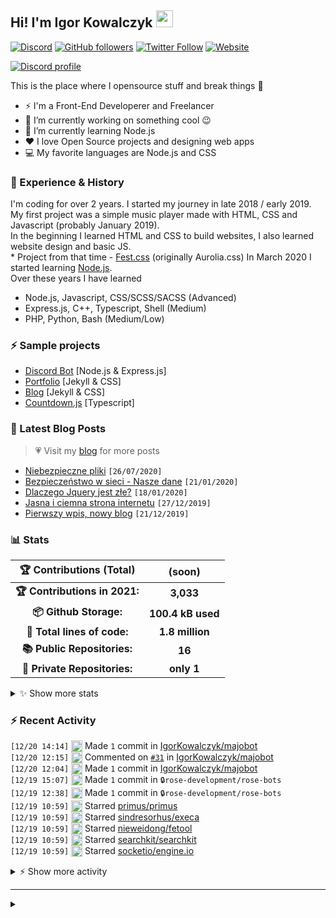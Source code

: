 <!-- ## Hi! I'm Igor Kowalczyk 🖐️ -->
## Hi! I'm Igor Kowalczyk <img src="https://raw.githubusercontent.com/igorkowalczyk/igorkowalczyk/master/src/images/wave.gif" width="27px">
[![Discord](https://img.shields.io/discord/666599184844980224?color=333&label=Chat&logo=discord&logoColor=fff&style=flat-square)](https://discord.gg/bVNNHuQ)
[![GitHub followers](https://img.shields.io/github/followers/igorkowalczyk?color=333&label=Follow&logo=github&logoColor=fff&style=flat-square)](https://github.com/IgorKowalczyk?tab=followers)
[![Twitter Follow](https://img.shields.io/twitter/follow/majonezexe?color=333&label=Follow&logo=twitter&logoColor=fff&style=flat-square)](https://twitter.com/majonezexe)
[![Website](https://img.shields.io/website?down_color=333&down_message=off&label=Website&logo=firefox&logoColor=fff&style=flat-square&up_color=333&up_message=up&url=https%3A%2F%2Figorkowalczyk.github.io)](https://igorkowalczyk.github.io)

[![Discord profile](https://discord.c99.nl/widget/theme-3/544164729354977282.png)](https://discord.com/users/544164729354977282)

This is the place where I opensource stuff and break things :rofl:

- ⚡  I'm a Front-End Developerer and Freelancer
- 🔭 I’m currently working on something cool :wink:
- 🌱 I’m currently learning Node.js
- ❤️ I love Open Source projects and designing web apps
- 💻 My favorite languages are Node.js and CSS

### 💪 Experience & History
I'm coding for over 2 years. I started my journey in late 2018 / early 2019.<br>
My first project was a simple music player made with HTML, CSS and Javascript (probably January 2019).<br>
In the beginning I learned HTML and CSS to build websites, I also learned website design and basic JS.<br>
\* Project from that time - [Fest.css](https://github.com/igorkowalczyk/fest) (originally Aurolia.css)
In March 2020 I started learning [Node.js](https://nodejs.org).<br>
Over these years I have learned
 * Node.js, Javascript, CSS/SCSS/SACSS (Advanced)
 * Express.js, C++, Typescript, Shell (Medium)
 * PHP, Python, Bash (Medium/Low)

### ⚡ Sample projects

* [Discord Bot](https://github.com/igorkowalczyk/majobot) [Node.js & Express.js]
* [Portfolio](https://igorkowalczyk.github.io) [Jekyll & CSS] 
* [Blog](https://igorkowalczyk.github.io/blog) [Jekyll & CSS] 
* [Countdown.js](https://igorkowalczyk.github.io/countdown) [Typescript] 

### 📕 Latest Blog Posts
> 💗 Visit my [blog](https://igorkowalczyk.github.io/blog) for more posts
<!-- START_SECTION:feed -->
   - [Niebezpieczne pliki](https://igorkowalczyk.github.io/blog/internet/2020/07/27/Niebezpieczne-pliki) `[26/07/2020]`
- [Bezpieczeństwo w sieci - Nasze dane](https://igorkowalczyk.github.io/blog/internet/2020/01/22/Bezpiecze%C5%84stwo-w-sieci-nasze-dane) `[21/01/2020]`
- [Dlaczego Jquery jest złe?](https://igorkowalczyk.github.io/blog/internet/programowanie/javascript/2020/01/19/Dlaczego-Jquery-jest-z%C5%82e) `[18/01/2020]`
- [Jasna i ciemna strona internetu](https://igorkowalczyk.github.io/blog/internet/2019/12/28/Jasna-i-ciemna-strona-internetu) `[27/12/2019]`
- [Pierwszy wpis, nowy blog](https://igorkowalczyk.github.io/blog/offtop/2019/12/22/Pierwszy-wpis,-nowy-blog) `[21/12/2019]`
<!-- Posts last updated on Mon Dec 20 2021 16:58:27 GMT+0000 (Coordinated Universal Time) -->
   <!-- END_SECTION:feed -->

### 📊 Stats

<!--START_SECTION:waka-->
 | 🏆 Contributions (Total) | (soon) |
|:-:|:-:|
| **🏆 Contributions in 2021:** | **3,033**|
| **📦 Github Storage:** | **100.4 kB used**|
| **📝 Total lines of code:** | **1.8 million**|
| **📚 Public Repositories:** | **16** |
| **🔑 Private Repositories:** | **only 1** |
<details><summary>✨ Show more stats</summary>

#### 🌞 I work most during day 

```text
🌞 Morning    157 commits    ███░░░░░░░░░░░░░░░░░░░░░░   14.84% 
🌆 Daytime    520 commits    ████████████░░░░░░░░░░░░░   49.15% 
🌃 Evening    368 commits    ████████░░░░░░░░░░░░░░░░░   34.78% 
🌙 Night      13 commits     ░░░░░░░░░░░░░░░░░░░░░░░░░   1.23%
```
#### 📅 I'm most productive on Wednesday 

```text
Monday       144 commits    ███░░░░░░░░░░░░░░░░░░░░░░   13.61% 
Tuesday      186 commits    ████░░░░░░░░░░░░░░░░░░░░░   17.58% 
Wednesday    199 commits    ████░░░░░░░░░░░░░░░░░░░░░   18.81% 
Thursday     133 commits    ███░░░░░░░░░░░░░░░░░░░░░░   12.57% 
Friday       142 commits    ███░░░░░░░░░░░░░░░░░░░░░░   13.42% 
Saturday     159 commits    ███░░░░░░░░░░░░░░░░░░░░░░   15.03% 
Sunday       95 commits     ██░░░░░░░░░░░░░░░░░░░░░░░   8.98%
```


#### 📊 Weekly work stats 

```text
💬 Programming Languages: 
JavaScript               3 hrs 22 mins       ███████████████████████░░   94.95% 
JSON                     4 mins              ░░░░░░░░░░░░░░░░░░░░░░░░░   1.92% 
Bash                     2 mins              ░░░░░░░░░░░░░░░░░░░░░░░░░   1.35% 
Markdown                 2 mins              ░░░░░░░░░░░░░░░░░░░░░░░░░   1.22% 
Other                    0 secs              ░░░░░░░░░░░░░░░░░░░░░░░░░   0.39%

💻 Operating System: 
Linux                    3 hrs 32 mins       █████████████████████████   100.0%
```

</details>

<!-- Wakatime stats generated at 2021-12-20 16:25:47.575055 -->
<!--END_SECTION:waka-->

### :zap: Recent Activity
<!--START_SECTION:activity-->
`[12/20 14:14]` <a href="https://github.com/igorkowalczyk" title="📝"><img alt="📝" src="https://github.com/igorkowalczykbot/github-activity/raw/master/icons/commit.png" align="top" height="18"></a> Made `1` commit in [IgorKowalczyk/majobot](https://github.com/IgorKowalczyk/majobot)  
`[12/20 12:15]` <a href="https://github.com/igorkowalczyk" title="🗣"><img alt="🗣" src="https://github.com/igorkowalczykbot/github-activity/raw/master/icons/comment.png" align="top" height="18"></a> Commented on [`#31`](https://github.com//IgorKowalczyk/majobot/issues/31 'how to setup database') in [IgorKowalczyk/majobot](https://github.com/IgorKowalczyk/majobot)  
`[12/20 12:04]` <a href="https://github.com/igorkowalczyk" title="📝"><img alt="📝" src="https://github.com/igorkowalczykbot/github-activity/raw/master/icons/commit.png" align="top" height="18"></a> Made `1` commit in [IgorKowalczyk/majobot](https://github.com/IgorKowalczyk/majobot)  
`[12/19 15:07]` <a href="https://github.com/igorkowalczyk" title="📝"><img alt="📝" src="https://github.com/igorkowalczykbot/github-activity/raw/master/icons/commit.png" align="top" height="18"></a> Made `1` commit in <span title="Private Repo">`🔒rose-development/rose-bots`</span>  
`[12/19 12:38]` <a href="https://github.com/igorkowalczyk" title="📝"><img alt="📝" src="https://github.com/igorkowalczykbot/github-activity/raw/master/icons/commit.png" align="top" height="18"></a> Made `1` commit in <span title="Private Repo">`🔒rose-development/rose-bots`</span>  
`[12/19 10:59]` <a href="https://github.com/igorkowalczyk" title="⭐"><img alt="⭐" src="https://github.com/igorkowalczykbot/github-activity/raw/master/icons/star.png" align="top" height="18"></a> Starred [primus/primus](https://github.com/primus/primus)  
`[12/19 10:59]` <a href="https://github.com/igorkowalczyk" title="⭐"><img alt="⭐" src="https://github.com/igorkowalczykbot/github-activity/raw/master/icons/star.png" align="top" height="18"></a> Starred [sindresorhus/execa](https://github.com/sindresorhus/execa)  
`[12/19 10:59]` <a href="https://github.com/igorkowalczyk" title="⭐"><img alt="⭐" src="https://github.com/igorkowalczykbot/github-activity/raw/master/icons/star.png" align="top" height="18"></a> Starred [nieweidong/fetool](https://github.com/nieweidong/fetool)  
`[12/19 10:59]` <a href="https://github.com/igorkowalczyk" title="⭐"><img alt="⭐" src="https://github.com/igorkowalczykbot/github-activity/raw/master/icons/star.png" align="top" height="18"></a> Starred [searchkit/searchkit](https://github.com/searchkit/searchkit)  
`[12/19 10:59]` <a href="https://github.com/igorkowalczyk" title="⭐"><img alt="⭐" src="https://github.com/igorkowalczykbot/github-activity/raw/master/icons/star.png" align="top" height="18"></a> Starred [socketio/engine.io](https://github.com/socketio/engine.io)  

<details><summary>⚡ Show more activity</summary>

`[12/19 10:59]` <a href="https://github.com/igorkowalczyk" title="⭐"><img alt="⭐" src="https://github.com/igorkowalczykbot/github-activity/raw/master/icons/star.png" align="top" height="18"></a> Starred [santiq/bulletproof-nodejs](https://github.com/santiq/bulletproof-nodejs)  
`[12/19 10:59]` <a href="https://github.com/igorkowalczyk" title="⭐"><img alt="⭐" src="https://github.com/igorkowalczykbot/github-activity/raw/master/icons/star.png" align="top" height="18"></a> Starred [Leonidas-from-XIV/node-xml2js](https://github.com/Leonidas-from-XIV/node-xml2js)  
`[12/19 10:59]` <a href="https://github.com/igorkowalczyk" title="⭐"><img alt="⭐" src="https://github.com/igorkowalczykbot/github-activity/raw/master/icons/star.png" align="top" height="18"></a> Starred [gildas-lormeau/SingleFile](https://github.com/gildas-lormeau/SingleFile)  
`[12/19 10:59]` <a href="https://github.com/igorkowalczyk" title="⭐"><img alt="⭐" src="https://github.com/igorkowalczykbot/github-activity/raw/master/icons/star.png" align="top" height="18"></a> Starred [Sairyss/domain-driven-hexagon](https://github.com/Sairyss/domain-driven-hexagon)  
`[12/19 10:59]` <a href="https://github.com/igorkowalczyk" title="⭐"><img alt="⭐" src="https://github.com/igorkowalczykbot/github-activity/raw/master/icons/star.png" align="top" height="18"></a> Starred [bitcoinjs/bitcoinjs-lib](https://github.com/bitcoinjs/bitcoinjs-lib)  
`[12/19 10:59]` <a href="https://github.com/igorkowalczyk" title="⭐"><img alt="⭐" src="https://github.com/igorkowalczykbot/github-activity/raw/master/icons/star.png" align="top" height="18"></a> Starred [yarnpkg/berry](https://github.com/yarnpkg/berry)  
`[12/19 10:59]` <a href="https://github.com/igorkowalczyk" title="⭐"><img alt="⭐" src="https://github.com/igorkowalczykbot/github-activity/raw/master/icons/star.png" align="top" height="18"></a> Starred [SoftwareBrothers/adminjs](https://github.com/SoftwareBrothers/adminjs)  
`[12/19 10:59]` <a href="https://github.com/igorkowalczyk" title="⭐"><img alt="⭐" src="https://github.com/igorkowalczykbot/github-activity/raw/master/icons/star.png" align="top" height="18"></a> Starred [illuspas/Node-Media-Server](https://github.com/illuspas/Node-Media-Server)  
`[12/19 10:58]` <a href="https://github.com/igorkowalczyk" title="⭐"><img alt="⭐" src="https://github.com/igorkowalczykbot/github-activity/raw/master/icons/star.png" align="top" height="18"></a> Starred [justadudewhohacks/opencv4nodejs](https://github.com/justadudewhohacks/opencv4nodejs)  
`[12/19 10:58]` <a href="https://github.com/igorkowalczyk" title="⭐"><img alt="⭐" src="https://github.com/igorkowalczykbot/github-activity/raw/master/icons/star.png" align="top" height="18"></a> Starred [muicss/mui](https://github.com/muicss/mui)  
`[12/19 10:58]` <a href="https://github.com/igorkowalczyk" title="⭐"><img alt="⭐" src="https://github.com/igorkowalczykbot/github-activity/raw/master/icons/star.png" align="top" height="18"></a> Starred [clinicjs/node-clinic](https://github.com/clinicjs/node-clinic)  
`[12/19 10:58]` <a href="https://github.com/igorkowalczyk" title="⭐"><img alt="⭐" src="https://github.com/igorkowalczykbot/github-activity/raw/master/icons/star.png" align="top" height="18"></a> Starred [Strider-CD/strider](https://github.com/Strider-CD/strider)  
`[12/19 10:58]` <a href="https://github.com/igorkowalczyk" title="⭐"><img alt="⭐" src="https://github.com/igorkowalczykbot/github-activity/raw/master/icons/star.png" align="top" height="18"></a> Starred [uNetworking/uWebSockets.js](https://github.com/uNetworking/uWebSockets.js)  
`[12/19 10:58]` <a href="https://github.com/igorkowalczyk" title="⭐"><img alt="⭐" src="https://github.com/igorkowalczykbot/github-activity/raw/master/icons/star.png" align="top" height="18"></a> Starred [opal/opal](https://github.com/opal/opal)  
`[12/19 10:58]` <a href="https://github.com/igorkowalczyk" title="⭐"><img alt="⭐" src="https://github.com/igorkowalczykbot/github-activity/raw/master/icons/star.png" align="top" height="18"></a> Starred [thelounge/thelounge](https://github.com/thelounge/thelounge)  
`[12/19 10:58]` <a href="https://github.com/igorkowalczyk" title="⭐"><img alt="⭐" src="https://github.com/igorkowalczykbot/github-activity/raw/master/icons/star.png" align="top" height="18"></a> Starred [FAQGURU/FAQGURU](https://github.com/FAQGURU/FAQGURU)  
`[12/19 10:58]` <a href="https://github.com/igorkowalczyk" title="⭐"><img alt="⭐" src="https://github.com/igorkowalczykbot/github-activity/raw/master/icons/star.png" align="top" height="18"></a> Starred [axa-group/nlp.js](https://github.com/axa-group/nlp.js)  
`[12/19 10:58]` <a href="https://github.com/igorkowalczyk" title="⭐"><img alt="⭐" src="https://github.com/igorkowalczykbot/github-activity/raw/master/icons/star.png" align="top" height="18"></a> Starred [chenshenhai/koa2-note](https://github.com/chenshenhai/koa2-note)  
`[12/19 10:58]` <a href="https://github.com/igorkowalczyk" title="⭐"><img alt="⭐" src="https://github.com/igorkowalczykbot/github-activity/raw/master/icons/star.png" align="top" height="18"></a> Starred [phusion/passenger](https://github.com/phusion/passenger)  
`[12/19 10:58]` <a href="https://github.com/igorkowalczyk" title="⭐"><img alt="⭐" src="https://github.com/igorkowalczykbot/github-activity/raw/master/icons/star.png" align="top" height="18"></a> Starred [volta-cli/volta](https://github.com/volta-cli/volta)  
`[12/19 10:58]` <a href="https://github.com/igorkowalczyk" title="⭐"><img alt="⭐" src="https://github.com/igorkowalczykbot/github-activity/raw/master/icons/star.png" align="top" height="18"></a> Starred [elastic/elasticsearch-js](https://github.com/elastic/elasticsearch-js)  
`[12/19 10:58]` <a href="https://github.com/igorkowalczyk" title="⭐"><img alt="⭐" src="https://github.com/igorkowalczykbot/github-activity/raw/master/icons/star.png" align="top" height="18"></a> Starred [moleculerjs/moleculer](https://github.com/moleculerjs/moleculer)  
`[12/19 10:58]` <a href="https://github.com/igorkowalczyk" title="⭐"><img alt="⭐" src="https://github.com/igorkowalczykbot/github-activity/raw/master/icons/star.png" align="top" height="18"></a> Starred [Countly/countly-server](https://github.com/Countly/countly-server)  
`[12/19 10:58]` <a href="https://github.com/igorkowalczyk" title="⭐"><img alt="⭐" src="https://github.com/igorkowalczykbot/github-activity/raw/master/icons/star.png" align="top" height="18"></a> Starred [Soundnode/soundnode-app](https://github.com/Soundnode/soundnode-app)  
`[12/19 10:58]` <a href="https://github.com/igorkowalczyk" title="⭐"><img alt="⭐" src="https://github.com/igorkowalczykbot/github-activity/raw/master/icons/star.png" align="top" height="18"></a> Starred [webiny/webiny-js](https://github.com/webiny/webiny-js)  
`[12/19 10:58]` <a href="https://github.com/igorkowalczyk" title="⭐"><img alt="⭐" src="https://github.com/igorkowalczykbot/github-activity/raw/master/icons/star.png" align="top" height="18"></a> Starred [imagemin/imagemin](https://github.com/imagemin/imagemin)  
`[12/19 10:58]` <a href="https://github.com/igorkowalczyk" title="⭐"><img alt="⭐" src="https://github.com/igorkowalczykbot/github-activity/raw/master/icons/star.png" align="top" height="18"></a> Starred [expressjs/body-parser](https://github.com/expressjs/body-parser)  
`[12/19 10:58]` <a href="https://github.com/igorkowalczyk" title="⭐"><img alt="⭐" src="https://github.com/igorkowalczykbot/github-activity/raw/master/icons/star.png" align="top" height="18"></a> Starred [serialport/node-serialport](https://github.com/serialport/node-serialport)  
`[12/19 10:58]` <a href="https://github.com/igorkowalczyk" title="⭐"><img alt="⭐" src="https://github.com/igorkowalczykbot/github-activity/raw/master/icons/star.png" align="top" height="18"></a> Starred [nodegit/nodegit](https://github.com/nodegit/nodegit)  
`[12/19 10:58]` <a href="https://github.com/igorkowalczyk" title="⭐"><img alt="⭐" src="https://github.com/igorkowalczykbot/github-activity/raw/master/icons/star.png" align="top" height="18"></a> Starred [standard-things/esm](https://github.com/standard-things/esm)  
`[12/19 10:58]` <a href="https://github.com/igorkowalczyk" title="⭐"><img alt="⭐" src="https://github.com/igorkowalczykbot/github-activity/raw/master/icons/star.png" align="top" height="18"></a> Starred [tumobi/nideshop](https://github.com/tumobi/nideshop)  
`[12/19 10:58]` <a href="https://github.com/igorkowalczyk" title="⭐"><img alt="⭐" src="https://github.com/igorkowalczykbot/github-activity/raw/master/icons/star.png" align="top" height="18"></a> Starred [express-validator/express-validator](https://github.com/express-validator/express-validator)  
`[12/19 10:58]` <a href="https://github.com/igorkowalczyk" title="⭐"><img alt="⭐" src="https://github.com/igorkowalczykbot/github-activity/raw/master/icons/star.png" align="top" height="18"></a> Starred [jonschlinkert/remarkable](https://github.com/jonschlinkert/remarkable)  
`[12/19 10:58]` <a href="https://github.com/igorkowalczyk" title="⭐"><img alt="⭐" src="https://github.com/igorkowalczykbot/github-activity/raw/master/icons/star.png" align="top" height="18"></a> Starred [voidcosmos/npkill](https://github.com/voidcosmos/npkill)  
`[12/19 10:58]` <a href="https://github.com/igorkowalczyk" title="⭐"><img alt="⭐" src="https://github.com/igorkowalczykbot/github-activity/raw/master/icons/star.png" align="top" height="18"></a> Starred [npm/cli](https://github.com/npm/cli)  
`[12/19 10:58]` <a href="https://github.com/igorkowalczyk" title="⭐"><img alt="⭐" src="https://github.com/igorkowalczykbot/github-activity/raw/master/icons/star.png" align="top" height="18"></a> Starred [keystonejs/keystone](https://github.com/keystonejs/keystone)  
`[12/19 10:57]` <a href="https://github.com/igorkowalczyk" title="⭐"><img alt="⭐" src="https://github.com/igorkowalczykbot/github-activity/raw/master/icons/star.png" align="top" height="18"></a> Starred [medusajs/medusa](https://github.com/medusajs/medusa)  
`[12/19 10:57]` <a href="https://github.com/igorkowalczyk" title="⭐"><img alt="⭐" src="https://github.com/igorkowalczykbot/github-activity/raw/master/icons/star.png" align="top" height="18"></a> Starred [weolar/miniblink49](https://github.com/weolar/miniblink49)  
`[12/19 10:57]` <a href="https://github.com/igorkowalczyk" title="⭐"><img alt="⭐" src="https://github.com/igorkowalczykbot/github-activity/raw/master/icons/star.png" align="top" height="18"></a> Starred [FaisalUmair/udemy-downloader-gui](https://github.com/FaisalUmair/udemy-downloader-gui)  
`[12/19 10:57]` <a href="https://github.com/igorkowalczyk" title="⭐"><img alt="⭐" src="https://github.com/igorkowalczykbot/github-activity/raw/master/icons/star.png" align="top" height="18"></a> Starred [donnemartin/dev-setup](https://github.com/donnemartin/dev-setup)  
`[12/19 10:57]` <a href="https://github.com/igorkowalczyk" title="⭐"><img alt="⭐" src="https://github.com/igorkowalczykbot/github-activity/raw/master/icons/star.png" align="top" height="18"></a> Starred [vvo/gifify](https://github.com/vvo/gifify)  
`[12/19 10:57]` <a href="https://github.com/igorkowalczyk" title="⭐"><img alt="⭐" src="https://github.com/igorkowalczykbot/github-activity/raw/master/icons/star.png" align="top" height="18"></a> Starred [yagop/node-telegram-bot-api](https://github.com/yagop/node-telegram-bot-api)  
`[12/19 10:57]` <a href="https://github.com/igorkowalczyk" title="⭐"><img alt="⭐" src="https://github.com/igorkowalczykbot/github-activity/raw/master/icons/star.png" align="top" height="18"></a> Starred [remoteinterview/zero](https://github.com/remoteinterview/zero)  
`[12/19 10:57]` <a href="https://github.com/igorkowalczyk" title="⭐"><img alt="⭐" src="https://github.com/igorkowalczykbot/github-activity/raw/master/icons/star.png" align="top" height="18"></a> Starred [SocketCluster/socketcluster](https://github.com/SocketCluster/socketcluster)  
`[12/19 10:57]` <a href="https://github.com/igorkowalczyk" title="⭐"><img alt="⭐" src="https://github.com/igorkowalczykbot/github-activity/raw/master/icons/star.png" align="top" height="18"></a> Starred [nodejs/http-parser](https://github.com/nodejs/http-parser)  
`[12/19 10:57]` <a href="https://github.com/igorkowalczyk" title="⭐"><img alt="⭐" src="https://github.com/igorkowalczykbot/github-activity/raw/master/icons/star.png" align="top" height="18"></a> Starred [feross/simple-peer](https://github.com/feross/simple-peer)  
`[12/19 10:55]` <a href="https://github.com/igorkowalczyk" title="⭐"><img alt="⭐" src="https://github.com/igorkowalczykbot/github-activity/raw/master/icons/star.png" align="top" height="18"></a> Starred [i18next/i18next](https://github.com/i18next/i18next)  
`[12/19 10:55]` <a href="https://github.com/igorkowalczyk" title="⭐"><img alt="⭐" src="https://github.com/igorkowalczykbot/github-activity/raw/master/icons/star.png" align="top" height="18"></a> Starred [isomorphic-git/isomorphic-git](https://github.com/isomorphic-git/isomorphic-git)  
`[12/19 10:55]` <a href="https://github.com/igorkowalczyk" title="⭐"><img alt="⭐" src="https://github.com/igorkowalczykbot/github-activity/raw/master/icons/star.png" align="top" height="18"></a> Starred [bda-research/node-crawler](https://github.com/bda-research/node-crawler)  
`[12/19 10:55]` <a href="https://github.com/igorkowalczyk" title="⭐"><img alt="⭐" src="https://github.com/igorkowalczykbot/github-activity/raw/master/icons/star.png" align="top" height="18"></a> Starred [ds300/patch-package](https://github.com/ds300/patch-package)  
`[12/19 10:55]` <a href="https://github.com/igorkowalczyk" title="⭐"><img alt="⭐" src="https://github.com/igorkowalczykbot/github-activity/raw/master/icons/star.png" align="top" height="18"></a> Starred [Schniz/fnm](https://github.com/Schniz/fnm)  
`[12/19 10:55]` <a href="https://github.com/igorkowalczyk" title="⭐"><img alt="⭐" src="https://github.com/igorkowalczykbot/github-activity/raw/master/icons/star.png" align="top" height="18"></a> Starred [Zettlr/Zettlr](https://github.com/Zettlr/Zettlr)  
`[12/19 10:55]` <a href="https://github.com/igorkowalczyk" title="⭐"><img alt="⭐" src="https://github.com/igorkowalczykbot/github-activity/raw/master/icons/star.png" align="top" height="18"></a> Starred [sindresorhus/caprine](https://github.com/sindresorhus/caprine)  
`[12/19 10:55]` <a href="https://github.com/igorkowalczyk" title="⭐"><img alt="⭐" src="https://github.com/igorkowalczykbot/github-activity/raw/master/icons/star.png" align="top" height="18"></a> Starred [bookshelf/bookshelf](https://github.com/bookshelf/bookshelf)  
`[12/19 10:55]` <a href="https://github.com/igorkowalczyk" title="⭐"><img alt="⭐" src="https://github.com/igorkowalczykbot/github-activity/raw/master/icons/star.png" align="top" height="18"></a> Starred [xojs/xo](https://github.com/xojs/xo)  
`[12/19 10:55]` <a href="https://github.com/igorkowalczyk" title="⭐"><img alt="⭐" src="https://github.com/igorkowalczykbot/github-activity/raw/master/icons/star.png" align="top" height="18"></a> Starred [enquirer/enquirer](https://github.com/enquirer/enquirer)  
`[12/19 10:55]` <a href="https://github.com/igorkowalczyk" title="⭐"><img alt="⭐" src="https://github.com/igorkowalczykbot/github-activity/raw/master/icons/star.png" align="top" height="18"></a> Starred [ljharb/qs](https://github.com/ljharb/qs)  
`[12/19 10:55]` <a href="https://github.com/igorkowalczyk" title="⭐"><img alt="⭐" src="https://github.com/igorkowalczykbot/github-activity/raw/master/icons/star.png" align="top" height="18"></a> Starred [microsoft/botframework-sdk](https://github.com/microsoft/botframework-sdk)  
`[12/19 10:55]` <a href="https://github.com/igorkowalczyk" title="⭐"><img alt="⭐" src="https://github.com/igorkowalczykbot/github-activity/raw/master/icons/star.png" align="top" height="18"></a> Starred [NodeOS/NodeOS](https://github.com/NodeOS/NodeOS)  
`[12/19 10:55]` <a href="https://github.com/igorkowalczyk" title="⭐"><img alt="⭐" src="https://github.com/igorkowalczykbot/github-activity/raw/master/icons/star.png" align="top" height="18"></a> Starred [sindresorhus/fkill-cli](https://github.com/sindresorhus/fkill-cli)  
`[12/19 10:46]` <a href="https://github.com/igorkowalczyk" title="⭐"><img alt="⭐" src="https://github.com/igorkowalczykbot/github-activity/raw/master/icons/star.png" align="top" height="18"></a> Starred [pillarjs/path-to-regexp](https://github.com/pillarjs/path-to-regexp)  
`[12/19 10:46]` <a href="https://github.com/igorkowalczyk" title="⭐"><img alt="⭐" src="https://github.com/igorkowalczykbot/github-activity/raw/master/icons/star.png" align="top" height="18"></a> Starred [oclif/oclif](https://github.com/oclif/oclif)  
`[12/19 10:46]` <a href="https://github.com/igorkowalczyk" title="⭐"><img alt="⭐" src="https://github.com/igorkowalczykbot/github-activity/raw/master/icons/star.png" align="top" height="18"></a> Starred [nodejs/docker-node](https://github.com/nodejs/docker-node)  
`[12/19 10:46]` <a href="https://github.com/igorkowalczyk" title="⭐"><img alt="⭐" src="https://github.com/igorkowalczykbot/github-activity/raw/master/icons/star.png" align="top" height="18"></a> Starred [playcanvas/engine](https://github.com/playcanvas/engine)  
`[12/19 10:46]` <a href="https://github.com/igorkowalczyk" title="⭐"><img alt="⭐" src="https://github.com/igorkowalczykbot/github-activity/raw/master/icons/star.png" align="top" height="18"></a> Starred [workshopper/learnyounode](https://github.com/workshopper/learnyounode)  
`[12/19 10:46]` <a href="https://github.com/igorkowalczyk" title="⭐"><img alt="⭐" src="https://github.com/igorkowalczykbot/github-activity/raw/master/icons/star.png" align="top" height="18"></a> Starred [terkelg/prompts](https://github.com/terkelg/prompts)  
`[12/19 10:46]` <a href="https://github.com/igorkowalczyk" title="⭐"><img alt="⭐" src="https://github.com/igorkowalczykbot/github-activity/raw/master/icons/star.png" align="top" height="18"></a> Starred [primer/octicons](https://github.com/primer/octicons)  
`[12/19 10:46]` <a href="https://github.com/igorkowalczyk" title="⭐"><img alt="⭐" src="https://github.com/igorkowalczykbot/github-activity/raw/master/icons/star.png" align="top" height="18"></a> Starred [tumobi/nideshop-mini-program](https://github.com/tumobi/nideshop-mini-program)  
`[12/19 10:46]` <a href="https://github.com/igorkowalczyk" title="⭐"><img alt="⭐" src="https://github.com/igorkowalczykbot/github-activity/raw/master/icons/star.png" align="top" height="18"></a> Starred [joemccann/dillinger](https://github.com/joemccann/dillinger)  
`[12/19 10:46]` <a href="https://github.com/igorkowalczyk" title="⭐"><img alt="⭐" src="https://github.com/igorkowalczykbot/github-activity/raw/master/icons/star.png" align="top" height="18"></a> Starred [nodegui/nodegui](https://github.com/nodegui/nodegui)  
`[12/19 10:46]` <a href="https://github.com/igorkowalczyk" title="⭐"><img alt="⭐" src="https://github.com/igorkowalczykbot/github-activity/raw/master/icons/star.png" align="top" height="18"></a> Starred [beautify-web/js-beautify](https://github.com/beautify-web/js-beautify)  
`[12/19 10:46]` <a href="https://github.com/igorkowalczyk" title="⭐"><img alt="⭐" src="https://github.com/igorkowalczykbot/github-activity/raw/master/icons/star.png" align="top" height="18"></a> Starred [jawil/blog](https://github.com/jawil/blog)  
`[12/19 10:46]` <a href="https://github.com/igorkowalczyk" title="⭐"><img alt="⭐" src="https://github.com/igorkowalczykbot/github-activity/raw/master/icons/star.png" align="top" height="18"></a> Starred [caprover/caprover](https://github.com/caprover/caprover)  
`[12/19 10:46]` <a href="https://github.com/igorkowalczyk" title="⭐"><img alt="⭐" src="https://github.com/igorkowalczykbot/github-activity/raw/master/icons/star.png" align="top" height="18"></a> Starred [nodejs/node-gyp](https://github.com/nodejs/node-gyp)  
`[12/19 10:46]` <a href="https://github.com/igorkowalczyk" title="⭐"><img alt="⭐" src="https://github.com/igorkowalczykbot/github-activity/raw/master/icons/star.png" align="top" height="18"></a> Starred [DeviaVir/zenbot](https://github.com/DeviaVir/zenbot)  
`[12/19 10:46]` <a href="https://github.com/igorkowalczyk" title="⭐"><img alt="⭐" src="https://github.com/igorkowalczykbot/github-activity/raw/master/icons/star.png" align="top" height="18"></a> Starred [gridsome/gridsome](https://github.com/gridsome/gridsome)  
`[12/19 10:46]` <a href="https://github.com/igorkowalczyk" title="⭐"><img alt="⭐" src="https://github.com/igorkowalczykbot/github-activity/raw/master/icons/star.png" align="top" height="18"></a> Starred [nextapps-de/flexsearch](https://github.com/nextapps-de/flexsearch)  
`[12/19 10:46]` <a href="https://github.com/igorkowalczyk" title="⭐"><img alt="⭐" src="https://github.com/igorkowalczykbot/github-activity/raw/master/icons/star.png" align="top" height="18"></a> Starred [leon-ai/leon](https://github.com/leon-ai/leon)  
`[12/19 10:45]` <a href="https://github.com/igorkowalczyk" title="⭐"><img alt="⭐" src="https://github.com/igorkowalczykbot/github-activity/raw/master/icons/star.png" align="top" height="18"></a> Starred [jprichardson/node-fs-extra](https://github.com/jprichardson/node-fs-extra)  
`[12/19 10:45]` <a href="https://github.com/igorkowalczyk" title="⭐"><img alt="⭐" src="https://github.com/igorkowalczykbot/github-activity/raw/master/icons/star.png" align="top" height="18"></a> Starred [javascript-obfuscator/javascript-obfuscator](https://github.com/javascript-obfuscator/javascript-obfuscator)  
`[12/19 10:45]` <a href="https://github.com/igorkowalczyk" title="⭐"><img alt="⭐" src="https://github.com/igorkowalczykbot/github-activity/raw/master/icons/star.png" align="top" height="18"></a> Starred [evolus/pencil](https://github.com/evolus/pencil)  
`[12/19 10:45]` <a href="https://github.com/igorkowalczyk" title="⭐"><img alt="⭐" src="https://github.com/igorkowalczykbot/github-activity/raw/master/icons/star.png" align="top" height="18"></a> Starred [nextauthjs/next-auth](https://github.com/nextauthjs/next-auth)  
`[12/19 10:45]` <a href="https://github.com/igorkowalczyk" title="⭐"><img alt="⭐" src="https://github.com/igorkowalczykbot/github-activity/raw/master/icons/star.png" align="top" height="18"></a> Starred [inversify/InversifyJS](https://github.com/inversify/InversifyJS)  
`[12/19 10:45]` <a href="https://github.com/igorkowalczyk" title="⭐"><img alt="⭐" src="https://github.com/igorkowalczykbot/github-activity/raw/master/icons/star.png" align="top" height="18"></a> Starred [apex/up](https://github.com/apex/up)  
`[12/19 10:45]` <a href="https://github.com/igorkowalczyk" title="⭐"><img alt="⭐" src="https://github.com/igorkowalczykbot/github-activity/raw/master/icons/star.png" align="top" height="18"></a> Starred [qeeqbox/social-analyzer](https://github.com/qeeqbox/social-analyzer)  
`[12/19 10:45]` <a href="https://github.com/igorkowalczyk" title="⭐"><img alt="⭐" src="https://github.com/igorkowalczykbot/github-activity/raw/master/icons/star.png" align="top" height="18"></a> Starred [pinojs/pino](https://github.com/pinojs/pino)  
`[12/19 10:45]` <a href="https://github.com/igorkowalczyk" title="⭐"><img alt="⭐" src="https://github.com/igorkowalczykbot/github-activity/raw/master/icons/star.png" align="top" height="18"></a> Starred [klaussinani/signale](https://github.com/klaussinani/signale)  
`[12/19 10:45]` <a href="https://github.com/igorkowalczyk" title="⭐"><img alt="⭐" src="https://github.com/igorkowalczykbot/github-activity/raw/master/icons/star.png" align="top" height="18"></a> Starred [webtorrent/webtorrent-desktop](https://github.com/webtorrent/webtorrent-desktop)  
`[12/19 10:45]` <a href="https://github.com/igorkowalczyk" title="⭐"><img alt="⭐" src="https://github.com/igorkowalczykbot/github-activity/raw/master/icons/star.png" align="top" height="18"></a> Starred [olistic/warriorjs](https://github.com/olistic/warriorjs)  
`[12/19 10:45]` <a href="https://github.com/igorkowalczyk" title="⭐"><img alt="⭐" src="https://github.com/igorkowalczykbot/github-activity/raw/master/icons/star.png" align="top" height="18"></a> Starred [HabitRPG/habitica](https://github.com/HabitRPG/habitica)  
`[12/19 10:45]` <a href="https://github.com/igorkowalczyk" title="⭐"><img alt="⭐" src="https://github.com/igorkowalczykbot/github-activity/raw/master/icons/star.png" align="top" height="18"></a> Starred [chimurai/http-proxy-middleware](https://github.com/chimurai/http-proxy-middleware)  
`[12/19 10:45]` <a href="https://github.com/igorkowalczyk" title="⭐"><img alt="⭐" src="https://github.com/igorkowalczykbot/github-activity/raw/master/icons/star.png" align="top" height="18"></a> Starred [aksakalli/gtop](https://github.com/aksakalli/gtop)  
`[12/19 10:45]` <a href="https://github.com/igorkowalczyk" title="⭐"><img alt="⭐" src="https://github.com/igorkowalczykbot/github-activity/raw/master/icons/star.png" align="top" height="18"></a> Starred [microsoft/napajs](https://github.com/microsoft/napajs)  
`[12/19 10:45]` <a href="https://github.com/igorkowalczyk" title="⭐"><img alt="⭐" src="https://github.com/igorkowalczykbot/github-activity/raw/master/icons/star.png" align="top" height="18"></a> Starred [r-spacex/SpaceX-API](https://github.com/r-spacex/SpaceX-API)  
`[12/19 10:44]` <a href="https://github.com/igorkowalczyk" title="⭐"><img alt="⭐" src="https://github.com/igorkowalczykbot/github-activity/raw/master/icons/star.png" align="top" height="18"></a> Starred [senchalabs/connect](https://github.com/senchalabs/connect)  
`[12/19 10:44]` <a href="https://github.com/igorkowalczyk" title="⭐"><img alt="⭐" src="https://github.com/igorkowalczykbot/github-activity/raw/master/icons/star.png" align="top" height="18"></a> Starred [benawad/dogehouse](https://github.com/benawad/dogehouse)  
`[12/19 10:44]` <a href="https://github.com/igorkowalczyk" title="⭐"><img alt="⭐" src="https://github.com/igorkowalczykbot/github-activity/raw/master/icons/star.png" align="top" height="18"></a> Starred [Netflix/pollyjs](https://github.com/Netflix/pollyjs)  
`[12/19 10:44]` <a href="https://github.com/igorkowalczyk" title="⭐"><img alt="⭐" src="https://github.com/igorkowalczykbot/github-activity/raw/master/icons/star.png" align="top" height="18"></a> Starred [aui/art-template](https://github.com/aui/art-template)  
`[12/19 10:44]` <a href="https://github.com/igorkowalczyk" title="⭐"><img alt="⭐" src="https://github.com/igorkowalczykbot/github-activity/raw/master/icons/star.png" align="top" height="18"></a> Starred [TypeStrong/ts-node](https://github.com/TypeStrong/ts-node)  
`[12/19 10:44]` <a href="https://github.com/igorkowalczyk" title="⭐"><img alt="⭐" src="https://github.com/igorkowalczykbot/github-activity/raw/master/icons/star.png" align="top" height="18"></a> Starred [avwo/whistle](https://github.com/avwo/whistle)  
`[12/19 10:44]` <a href="https://github.com/igorkowalczyk" title="⭐"><img alt="⭐" src="https://github.com/igorkowalczykbot/github-activity/raw/master/icons/star.png" align="top" height="18"></a> Starred [googleapis/google-api-nodejs-client](https://github.com/googleapis/google-api-nodejs-client)  
`[12/19 10:44]` <a href="https://github.com/igorkowalczyk" title="⭐"><img alt="⭐" src="https://github.com/igorkowalczykbot/github-activity/raw/master/icons/star.png" align="top" height="18"></a> Starred [nrwl/nx](https://github.com/nrwl/nx)  
`[12/19 10:44]` <a href="https://github.com/igorkowalczyk" title="⭐"><img alt="⭐" src="https://github.com/igorkowalczykbot/github-activity/raw/master/icons/star.png" align="top" height="18"></a> Starred [lionsoul2014/ip2region](https://github.com/lionsoul2014/ip2region)  
`[12/19 10:44]` <a href="https://github.com/igorkowalczyk" title="⭐"><img alt="⭐" src="https://github.com/igorkowalczykbot/github-activity/raw/master/icons/star.png" align="top" height="18"></a> Starred [FredrikNoren/ungit](https://github.com/FredrikNoren/ungit)  
`[12/19 10:44]` <a href="https://github.com/igorkowalczyk" title="⭐"><img alt="⭐" src="https://github.com/igorkowalczykbot/github-activity/raw/master/icons/star.png" align="top" height="18"></a> Starred [ElemeFE/node-interview](https://github.com/ElemeFE/node-interview)  
`[12/19 10:44]` <a href="https://github.com/igorkowalczyk" title="⭐"><img alt="⭐" src="https://github.com/igorkowalczykbot/github-activity/raw/master/icons/star.png" align="top" height="18"></a> Starred [withspectrum/spectrum](https://github.com/withspectrum/spectrum)  
`[12/19 10:44]` <a href="https://github.com/igorkowalczyk" title="⭐"><img alt="⭐" src="https://github.com/igorkowalczykbot/github-activity/raw/master/icons/star.png" align="top" height="18"></a> Starred [reactide/reactide](https://github.com/reactide/reactide)  
`[12/19 10:44]` <a href="https://github.com/igorkowalczyk" title="⭐"><img alt="⭐" src="https://github.com/igorkowalczykbot/github-activity/raw/master/icons/star.png" align="top" height="18"></a> Starred [nexe/nexe](https://github.com/nexe/nexe)  
`[12/19 10:44]` <a href="https://github.com/igorkowalczyk" title="⭐"><img alt="⭐" src="https://github.com/igorkowalczykbot/github-activity/raw/master/icons/star.png" align="top" height="18"></a> Starred [GoogleChromeLabs/ndb](https://github.com/GoogleChromeLabs/ndb)  
`[12/19 10:44]` <a href="https://github.com/igorkowalczyk" title="⭐"><img alt="⭐" src="https://github.com/igorkowalczykbot/github-activity/raw/master/icons/star.png" align="top" height="18"></a> Starred [sindresorhus/got](https://github.com/sindresorhus/got)  
`[12/19 10:42]` <a href="https://github.com/igorkowalczyk" title="⭐"><img alt="⭐" src="https://github.com/igorkowalczykbot/github-activity/raw/master/icons/star.png" align="top" height="18"></a> Starred [marko-js/marko](https://github.com/marko-js/marko)  
`[12/19 10:42]` <a href="https://github.com/igorkowalczyk" title="⭐"><img alt="⭐" src="https://github.com/igorkowalczykbot/github-activity/raw/master/icons/star.png" align="top" height="18"></a> Starred [nightwatchjs/nightwatch](https://github.com/nightwatchjs/nightwatch)  
`[12/19 10:42]` <a href="https://github.com/igorkowalczyk" title="⭐"><img alt="⭐" src="https://github.com/igorkowalczykbot/github-activity/raw/master/icons/star.png" align="top" height="18"></a> Starred [graphile/postgraphile](https://github.com/graphile/postgraphile)  
`[12/19 10:42]` <a href="https://github.com/igorkowalczyk" title="⭐"><img alt="⭐" src="https://github.com/igorkowalczykbot/github-activity/raw/master/icons/star.png" align="top" height="18"></a> Starred [graphql/dataloader](https://github.com/graphql/dataloader)  
`[12/19 10:42]` <a href="https://github.com/igorkowalczyk" title="⭐"><img alt="⭐" src="https://github.com/igorkowalczykbot/github-activity/raw/master/icons/star.png" align="top" height="18"></a> Starred [adonisjs/core](https://github.com/adonisjs/core)  
`[12/19 10:42]` <a href="https://github.com/igorkowalczyk" title="⭐"><img alt="⭐" src="https://github.com/igorkowalczykbot/github-activity/raw/master/icons/star.png" align="top" height="18"></a> Starred [OptimalBits/bull](https://github.com/OptimalBits/bull)  
`[12/19 10:42]` <a href="https://github.com/igorkowalczyk" title="⭐"><img alt="⭐" src="https://github.com/igorkowalczykbot/github-activity/raw/master/icons/star.png" align="top" height="18"></a> Starred [Automattic/wp-calypso](https://github.com/Automattic/wp-calypso)  
`[12/19 10:42]` <a href="https://github.com/igorkowalczyk" title="⭐"><img alt="⭐" src="https://github.com/igorkowalczykbot/github-activity/raw/master/icons/star.png" align="top" height="18"></a> Starred [cube-js/cube.js](https://github.com/cube-js/cube.js)  
`[12/19 10:42]` <a href="https://github.com/igorkowalczyk" title="⭐"><img alt="⭐" src="https://github.com/igorkowalczykbot/github-activity/raw/master/icons/star.png" align="top" height="18"></a> Starred [auchenberg/volkswagen](https://github.com/auchenberg/volkswagen)  
`[12/19 10:42]` <a href="https://github.com/igorkowalczyk" title="⭐"><img alt="⭐" src="https://github.com/igorkowalczykbot/github-activity/raw/master/icons/star.png" align="top" height="18"></a> Starred [jwagner/smartcrop.js](https://github.com/jwagner/smartcrop.js)  
`[12/19 10:42]` <a href="https://github.com/igorkowalczyk" title="⭐"><img alt="⭐" src="https://github.com/igorkowalczykbot/github-activity/raw/master/icons/star.png" align="top" height="18"></a> Starred [NodeBB/NodeBB](https://github.com/NodeBB/NodeBB)  
`[12/19 10:42]` <a href="https://github.com/igorkowalczyk" title="⭐"><img alt="⭐" src="https://github.com/igorkowalczykbot/github-activity/raw/master/icons/star.png" align="top" height="18"></a> Starred [BrainJS/brain.js](https://github.com/BrainJS/brain.js)  
`[12/19 10:42]` <a href="https://github.com/igorkowalczyk" title="⭐"><img alt="⭐" src="https://github.com/igorkowalczykbot/github-activity/raw/master/icons/star.png" align="top" height="18"></a> Starred [asdf-vm/asdf](https://github.com/asdf-vm/asdf)  
`[12/19 10:42]` <a href="https://github.com/igorkowalczyk" title="⭐"><img alt="⭐" src="https://github.com/igorkowalczykbot/github-activity/raw/master/icons/star.png" align="top" height="18"></a> Starred [verdaccio/verdaccio](https://github.com/verdaccio/verdaccio)  
`[12/19 10:42]` <a href="https://github.com/igorkowalczyk" title="⭐"><img alt="⭐" src="https://github.com/igorkowalczykbot/github-activity/raw/master/icons/star.png" align="top" height="18"></a> Starred [shelljs/shelljs](https://github.com/shelljs/shelljs)  
`[12/19 10:42]` <a href="https://github.com/igorkowalczyk" title="⭐"><img alt="⭐" src="https://github.com/igorkowalczykbot/github-activity/raw/master/icons/star.png" align="top" height="18"></a> Starred [justadudewhohacks/face-api.js](https://github.com/justadudewhohacks/face-api.js)  
`[12/19 10:42]` <a href="https://github.com/igorkowalczyk" title="⭐"><img alt="⭐" src="https://github.com/igorkowalczykbot/github-activity/raw/master/icons/star.png" align="top" height="18"></a> Starred [gpujs/gpu.js](https://github.com/gpujs/gpu.js)  
`[12/19 10:42]` <a href="https://github.com/igorkowalczyk" title="⭐"><img alt="⭐" src="https://github.com/igorkowalczykbot/github-activity/raw/master/icons/star.png" align="top" height="18"></a> Starred [hapijs/hapi](https://github.com/hapijs/hapi)  
`[12/19 10:42]` <a href="https://github.com/igorkowalczyk" title="⭐"><img alt="⭐" src="https://github.com/igorkowalczykbot/github-activity/raw/master/icons/star.png" align="top" height="18"></a> Starred [dexteryy/spellbook-of-modern-webdev](https://github.com/dexteryy/spellbook-of-modern-webdev)  
`[12/19 10:42]` <a href="https://github.com/igorkowalczyk" title="⭐"><img alt="⭐" src="https://github.com/igorkowalczykbot/github-activity/raw/master/icons/star.png" align="top" height="18"></a> Starred [feathersjs/feathers](https://github.com/feathersjs/feathers)  
`[12/19 10:42]` <a href="https://github.com/igorkowalczyk" title="⭐"><img alt="⭐" src="https://github.com/igorkowalczykbot/github-activity/raw/master/icons/star.png" align="top" height="18"></a> Starred [outline/outline](https://github.com/outline/outline)  
`[12/19 10:42]` <a href="https://github.com/igorkowalczyk" title="⭐"><img alt="⭐" src="https://github.com/igorkowalczykbot/github-activity/raw/master/icons/star.png" align="top" height="18"></a> Starred [goldbergyoni/javascript-testing-best-practices](https://github.com/goldbergyoni/javascript-testing-best-practices)  
`[12/19 10:41]` <a href="https://github.com/igorkowalczyk" title="⭐"><img alt="⭐" src="https://github.com/igorkowalczykbot/github-activity/raw/master/icons/star.png" align="top" height="18"></a> Starred [pnpm/pnpm](https://github.com/pnpm/pnpm)  
`[12/19 10:41]` <a href="https://github.com/igorkowalczyk" title="⭐"><img alt="⭐" src="https://github.com/igorkowalczykbot/github-activity/raw/master/icons/star.png" align="top" height="18"></a> Starred [redis/node-redis](https://github.com/redis/node-redis)  
`[12/19 10:41]` <a href="https://github.com/igorkowalczyk" title="⭐"><img alt="⭐" src="https://github.com/igorkowalczykbot/github-activity/raw/master/icons/star.png" align="top" height="18"></a> Starred [keystonejs/keystone-classic](https://github.com/keystonejs/keystone-classic)  
`[12/19 10:41]` <a href="https://github.com/igorkowalczyk" title="⭐"><img alt="⭐" src="https://github.com/igorkowalczykbot/github-activity/raw/master/icons/star.png" align="top" height="18"></a> Starred [Requarks/wiki](https://github.com/Requarks/wiki)  
`[12/19 10:41]` <a href="https://github.com/igorkowalczyk" title="⭐"><img alt="⭐" src="https://github.com/igorkowalczykbot/github-activity/raw/master/icons/star.png" align="top" height="18"></a> Starred [nswbmw/N-blog](https://github.com/nswbmw/N-blog)  
`[12/19 10:41]` <a href="https://github.com/igorkowalczyk" title="⭐"><img alt="⭐" src="https://github.com/igorkowalczykbot/github-activity/raw/master/icons/star.png" align="top" height="18"></a> Starred [salomonelli/best-resume-ever](https://github.com/salomonelli/best-resume-ever)  
`[12/19 10:41]` <a href="https://github.com/igorkowalczyk" title="⭐"><img alt="⭐" src="https://github.com/igorkowalczykbot/github-activity/raw/master/icons/star.png" align="top" height="18"></a> Starred [SBoudrias/Inquirer.js](https://github.com/SBoudrias/Inquirer.js)  
`[12/19 10:41]` <a href="https://github.com/igorkowalczyk" title="⭐"><img alt="⭐" src="https://github.com/igorkowalczykbot/github-activity/raw/master/icons/star.png" align="top" height="18"></a> Starred [statsd/statsd](https://github.com/statsd/statsd)  
`[12/19 10:41]` <a href="https://github.com/igorkowalczyk" title="⭐"><img alt="⭐" src="https://github.com/igorkowalczykbot/github-activity/raw/master/icons/star.png" align="top" height="18"></a> Starred [alsotang/node-lessons](https://github.com/alsotang/node-lessons)  
`[12/19 10:41]` <a href="https://github.com/igorkowalczyk" title="⭐"><img alt="⭐" src="https://github.com/igorkowalczykbot/github-activity/raw/master/icons/star.png" align="top" height="18"></a> Starred [pubkey/rxdb](https://github.com/pubkey/rxdb)  
`[12/19 10:41]` <a href="https://github.com/igorkowalczyk" title="⭐"><img alt="⭐" src="https://github.com/igorkowalczykbot/github-activity/raw/master/icons/star.png" align="top" height="18"></a> Starred [jsdom/jsdom](https://github.com/jsdom/jsdom)  
`[12/19 10:41]` <a href="https://github.com/igorkowalczyk" title="⭐"><img alt="⭐" src="https://github.com/igorkowalczykbot/github-activity/raw/master/icons/star.png" align="top" height="18"></a> Starred [mysqljs/mysql](https://github.com/mysqljs/mysql)  
`[12/19 10:40]` <a href="https://github.com/igorkowalczyk" title="⭐"><img alt="⭐" src="https://github.com/igorkowalczykbot/github-activity/raw/master/icons/star.png" align="top" height="18"></a> Starred [typicode/lowdb](https://github.com/typicode/lowdb)  
`[12/19 10:40]` <a href="https://github.com/igorkowalczyk" title="⭐"><img alt="⭐" src="https://github.com/igorkowalczykbot/github-activity/raw/master/icons/star.png" align="top" height="18"></a> Starred [alibaba/ice](https://github.com/alibaba/ice)  
`[12/19 10:40]` <a href="https://github.com/igorkowalczyk" title="⭐"><img alt="⭐" src="https://github.com/igorkowalczykbot/github-activity/raw/master/icons/star.png" align="top" height="18"></a> Starred [svg/svgo](https://github.com/svg/svgo)  
`[12/19 10:40]` <a href="https://github.com/igorkowalczyk" title="⭐"><img alt="⭐" src="https://github.com/igorkowalczykbot/github-activity/raw/master/icons/star.png" align="top" height="18"></a> Starred [gofiber/fiber](https://github.com/gofiber/fiber)  
`[12/19 10:40]` <a href="https://github.com/igorkowalczyk" title="⭐"><img alt="⭐" src="https://github.com/igorkowalczykbot/github-activity/raw/master/icons/star.png" align="top" height="18"></a> Starred [websockets/ws](https://github.com/websockets/ws)  
`[12/19 10:40]` <a href="https://github.com/igorkowalczyk" title="⭐"><img alt="⭐" src="https://github.com/igorkowalczykbot/github-activity/raw/master/icons/star.png" align="top" height="18"></a> Starred [eggjs/egg](https://github.com/eggjs/egg)  
`[12/19 10:40]` <a href="https://github.com/igorkowalczyk" title="⭐"><img alt="⭐" src="https://github.com/igorkowalczykbot/github-activity/raw/master/icons/star.png" align="top" height="18"></a> Starred [prisma/prisma](https://github.com/prisma/prisma)  
`[12/19 10:40]` <a href="https://github.com/igorkowalczyk" title="⭐"><img alt="⭐" src="https://github.com/igorkowalczykbot/github-activity/raw/master/icons/star.png" align="top" height="18"></a> Starred [coreybutler/nvm-windows](https://github.com/coreybutler/nvm-windows)  
`[12/19 10:40]` <a href="https://github.com/igorkowalczyk" title="⭐"><img alt="⭐" src="https://github.com/igorkowalczykbot/github-activity/raw/master/icons/star.png" align="top" height="18"></a> Starred [parse-community/parse-server](https://github.com/parse-community/parse-server)  
`[12/19 10:40]` <a href="https://github.com/igorkowalczyk" title="⭐"><img alt="⭐" src="https://github.com/igorkowalczykbot/github-activity/raw/master/icons/star.png" align="top" height="18"></a> Starred [vercel/pkg](https://github.com/vercel/pkg)  
`[12/19 10:40]` <a href="https://github.com/igorkowalczyk" title="⭐"><img alt="⭐" src="https://github.com/igorkowalczykbot/github-activity/raw/master/icons/star.png" align="top" height="18"></a> Starred [avajs/ava](https://github.com/avajs/ava)  
`[12/19 10:40]` <a href="https://github.com/igorkowalczyk" title="⭐"><img alt="⭐" src="https://github.com/igorkowalczykbot/github-activity/raw/master/icons/star.png" align="top" height="18"></a> Starred [jaredhanson/passport](https://github.com/jaredhanson/passport)  
`[12/19 10:40]` <a href="https://github.com/igorkowalczyk" title="⭐"><img alt="⭐" src="https://github.com/igorkowalczykbot/github-activity/raw/master/icons/star.png" align="top" height="18"></a> Starred [haizlin/fe-interview](https://github.com/haizlin/fe-interview)  
`[12/19 10:40]` <a href="https://github.com/igorkowalczyk" title="⭐"><img alt="⭐" src="https://github.com/igorkowalczykbot/github-activity/raw/master/icons/star.png" align="top" height="18"></a> Starred [openfaas/faas](https://github.com/openfaas/faas)  
`[12/19 10:40]` <a href="https://github.com/igorkowalczyk" title="⭐"><img alt="⭐" src="https://github.com/igorkowalczykbot/github-activity/raw/master/icons/star.png" align="top" height="18"></a> Starred [mochajs/mocha](https://github.com/mochajs/mocha)  
`[12/19 10:40]` <a href="https://github.com/igorkowalczyk" title="⭐"><img alt="⭐" src="https://github.com/igorkowalczykbot/github-activity/raw/master/icons/star.png" align="top" height="18"></a> Starred [kriasoft/react-starter-kit](https://github.com/kriasoft/react-starter-kit)  
`[12/19 10:40]` <a href="https://github.com/igorkowalczyk" title="⭐"><img alt="⭐" src="https://github.com/igorkowalczykbot/github-activity/raw/master/icons/star.png" align="top" height="18"></a> Starred [lovell/sharp](https://github.com/lovell/sharp)  
`[12/19 10:40]` <a href="https://github.com/igorkowalczyk" title="⭐"><img alt="⭐" src="https://github.com/igorkowalczykbot/github-activity/raw/master/icons/star.png" align="top" height="18"></a> Starred [fastify/fastify](https://github.com/fastify/fastify)  
`[12/19 10:40]` <a href="https://github.com/igorkowalczyk" title="⭐"><img alt="⭐" src="https://github.com/igorkowalczykbot/github-activity/raw/master/icons/star.png" align="top" height="18"></a> Starred [google/zx](https://github.com/google/zx)  
`[12/19 10:40]` <a href="https://github.com/igorkowalczyk" title="⭐"><img alt="⭐" src="https://github.com/igorkowalczykbot/github-activity/raw/master/icons/star.png" align="top" height="18"></a> Starred [Binaryify/NeteaseCloudMusicApi](https://github.com/Binaryify/NeteaseCloudMusicApi)  
`[12/19 10:40]` <a href="https://github.com/igorkowalczyk" title="⭐"><img alt="⭐" src="https://github.com/igorkowalczykbot/github-activity/raw/master/icons/star.png" align="top" height="18"></a> Starred [webtorrent/webtorrent](https://github.com/webtorrent/webtorrent)  
`[12/19 10:40]` <a href="https://github.com/igorkowalczyk" title="⭐"><img alt="⭐" src="https://github.com/igorkowalczykbot/github-activity/raw/master/icons/star.png" align="top" height="18"></a> Starred [LeCoupa/awesome-cheatsheets](https://github.com/LeCoupa/awesome-cheatsheets)  
`[12/19 10:40]` <a href="https://github.com/igorkowalczyk" title="⭐"><img alt="⭐" src="https://github.com/igorkowalczykbot/github-activity/raw/master/icons/star.png" align="top" height="18"></a> Starred [standard/standard](https://github.com/standard/standard)  
`[12/19 10:40]` <a href="https://github.com/igorkowalczyk" title="⭐"><img alt="⭐" src="https://github.com/igorkowalczykbot/github-activity/raw/master/icons/star.png" align="top" height="18"></a> Starred [date-fns/date-fns](https://github.com/date-fns/date-fns)  
`[12/19 10:40]` <a href="https://github.com/igorkowalczyk" title="⭐"><img alt="⭐" src="https://github.com/igorkowalczykbot/github-activity/raw/master/icons/star.png" align="top" height="18"></a> Starred [laurent22/joplin](https://github.com/laurent22/joplin)  
`[12/19 10:40]` <a href="https://github.com/igorkowalczyk" title="⭐"><img alt="⭐" src="https://github.com/igorkowalczykbot/github-activity/raw/master/icons/star.png" align="top" height="18"></a> Starred [SheetJS/sheetjs](https://github.com/SheetJS/sheetjs)  
`[12/19 10:40]` <a href="https://github.com/igorkowalczyk" title="⭐"><img alt="⭐" src="https://github.com/igorkowalczykbot/github-activity/raw/master/icons/star.png" align="top" height="18"></a> Starred [nativefier/nativefier](https://github.com/nativefier/nativefier)  
`[12/19 10:40]` <a href="https://github.com/igorkowalczyk" title="⭐"><img alt="⭐" src="https://github.com/igorkowalczykbot/github-activity/raw/master/icons/star.png" align="top" height="18"></a> Starred [hexojs/hexo](https://github.com/hexojs/hexo)  
`[12/19 10:40]` <a href="https://github.com/igorkowalczyk" title="⭐"><img alt="⭐" src="https://github.com/igorkowalczykbot/github-activity/raw/master/icons/star.png" align="top" height="18"></a> Starred [sahat/hackathon-starter](https://github.com/sahat/hackathon-starter)  
`[12/19 10:40]` <a href="https://github.com/igorkowalczyk" title="⭐"><img alt="⭐" src="https://github.com/igorkowalczykbot/github-activity/raw/master/icons/star.png" align="top" height="18"></a> Starred [GitSquared/edex-ui](https://github.com/GitSquared/edex-ui)  
`[12/19 10:39]` <a href="https://github.com/igorkowalczyk" title="⭐"><img alt="⭐" src="https://github.com/igorkowalczykbot/github-activity/raw/master/icons/star.png" align="top" height="18"></a> Starred [Unitech/pm2](https://github.com/Unitech/pm2)  
`[12/19 10:39]` <a href="https://github.com/igorkowalczyk" title="⭐"><img alt="⭐" src="https://github.com/igorkowalczykbot/github-activity/raw/master/icons/star.png" align="top" height="18"></a> Starred [FreeCodeCampChina/freecodecamp.cn](https://github.com/FreeCodeCampChina/freecodecamp.cn)  
`[12/19 10:39]` <a href="https://github.com/igorkowalczyk" title="⭐"><img alt="⭐" src="https://github.com/igorkowalczykbot/github-activity/raw/master/icons/star.png" align="top" height="18"></a> Starred [nwjs/nw.js](https://github.com/nwjs/nw.js)  
`[12/19 10:39]` <a href="https://github.com/igorkowalczyk" title="⭐"><img alt="⭐" src="https://github.com/igorkowalczykbot/github-activity/raw/master/icons/star.png" align="top" height="18"></a> Starred [TryGhost/Ghost](https://github.com/TryGhost/Ghost)  
`[12/19 10:39]` <a href="https://github.com/igorkowalczyk" title="⭐"><img alt="⭐" src="https://github.com/igorkowalczykbot/github-activity/raw/master/icons/star.png" align="top" height="18"></a> Starred [strapi/strapi](https://github.com/strapi/strapi)  
`[12/19 10:39]` <a href="https://github.com/igorkowalczyk" title="⭐"><img alt="⭐" src="https://github.com/igorkowalczykbot/github-activity/raw/master/icons/star.png" align="top" height="18"></a> Starred [meteor/meteor](https://github.com/meteor/meteor)  
`[12/19 10:39]` <a href="https://github.com/igorkowalczyk" title="⭐"><img alt="⭐" src="https://github.com/igorkowalczykbot/github-activity/raw/master/icons/star.png" align="top" height="18"></a> Starred [nestjs/nest](https://github.com/nestjs/nest)  
`[12/19 10:39]` <a href="https://github.com/igorkowalczyk" title="⭐"><img alt="⭐" src="https://github.com/igorkowalczykbot/github-activity/raw/master/icons/star.png" align="top" height="18"></a> Starred [sindresorhus/awesome-nodejs](https://github.com/sindresorhus/awesome-nodejs)  
`[12/19 10:39]` <a href="https://github.com/igorkowalczyk" title="⭐"><img alt="⭐" src="https://github.com/igorkowalczykbot/github-activity/raw/master/icons/star.png" align="top" height="18"></a> Starred [leonardomso/33-js-concepts](https://github.com/leonardomso/33-js-concepts)  
`[12/19 10:39]` <a href="https://github.com/igorkowalczyk" title="⭐"><img alt="⭐" src="https://github.com/igorkowalczykbot/github-activity/raw/master/icons/star.png" align="top" height="18"></a> Starred [nvm-sh/nvm](https://github.com/nvm-sh/nvm)  
`[12/19 10:39]` <a href="https://github.com/igorkowalczyk" title="⭐"><img alt="⭐" src="https://github.com/igorkowalczykbot/github-activity/raw/master/icons/star.png" align="top" height="18"></a> Starred [goldbergyoni/nodebestpractices](https://github.com/goldbergyoni/nodebestpractices)  
`[12/19 10:39]` <a href="https://github.com/igorkowalczyk" title="⭐"><img alt="⭐" src="https://github.com/igorkowalczykbot/github-activity/raw/master/icons/star.png" align="top" height="18"></a> Starred [30-seconds/30-seconds-of-code](https://github.com/30-seconds/30-seconds-of-code)  
`[12/19 10:39]` <a href="https://github.com/igorkowalczyk" title="⭐"><img alt="⭐" src="https://github.com/igorkowalczykbot/github-activity/raw/master/icons/star.png" align="top" height="18"></a> Starred [axios/axios](https://github.com/axios/axios)  
`[12/19 10:39]` <a href="https://github.com/igorkowalczyk" title="⭐"><img alt="⭐" src="https://github.com/igorkowalczykbot/github-activity/raw/master/icons/star.png" align="top" height="18"></a> Starred [freeCodeCamp/freeCodeCamp](https://github.com/freeCodeCamp/freeCodeCamp)  

</details>
<!--END_SECTION:activity-->

---

<details>
 <summary> </summary>
 <h5>The cake is a lie 🍰</h5>
 <a href="https://igorkowalczyk.github.io"><img src="https://komarev.com/ghpvc/?username=igorkowalczyk&style=flat-square&color=333333&label=Github+profile+views" alt="Github profile views"></a>
</details>